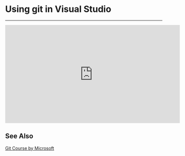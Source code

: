 ﻿# Using git in Visual Studio
---
<iframe width="560" height="315" src="https://www.youtube.com/embed/JG3TuwZ1aUc" frameborder="0" allowfullscreen></iframe>

## See Also
[Git Course by Microsoft](git-course-by-microsoft.html)